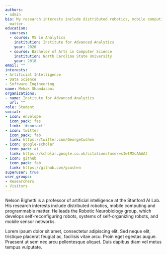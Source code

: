 ```yaml
---
authors:
- admin
bio: My research interests include distributed robotics, mobile computing and programmable
  matter.
education:
  courses:
  - course: MS in Analytics 
    institution: Institute for Advanced Analytics
    year: 2020
  - course: Bachelor of Arts in Computer Science
    institution: North Carolina State University
    year: 2018
email: ""
interests:
- Artificial Intelligence
- Data Science
- Software Engineering
name: Mehak Shamdasani
organizations:
- name: Institute for Advanced Analytics
  url: ""
role: Student
social:
- icon: envelope
  icon_pack: fas
  link: '#contact'
- icon: twitter
  icon_pack: fab
  link: https://twitter.com/GeorgeCushen
- icon: google-scholar
  icon_pack: ai
  link: https://scholar.google.co.uk/citations?user=sIwtMXoAAAAJ
- icon: github
  icon_pack: fab
  link: https://github.com/gcushen
superuser: true
user_groups:
- Researchers
- Visitors
---
```


Nelson Bighetti is a professor of artificial intelligence at the Stanford AI Lab. His research interests include distributed robotics, mobile computing and programmable matter. He leads the Robotic Neurobiology group, which develops self-reconfiguring robots, systems of self-organizing robots, and mobile sensor networks.

Lorem ipsum dolor sit amet, consectetur adipiscing elit. Sed neque elit, tristique placerat feugiat ac, facilisis vitae arcu. Proin eget egestas augue. Praesent ut sem nec arcu pellentesque aliquet. Duis dapibus diam vel metus tempus vulputate. 
